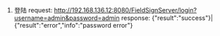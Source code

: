 1. 登陆
request:
http://192.168.136.12:8080/FieldSignServer/login?username=admin&password=admin
response:
{"result":"success"}|{"result":"error","info":"password error"}
